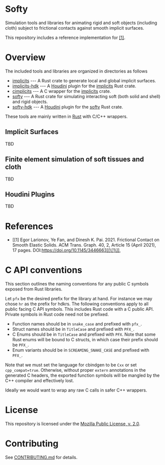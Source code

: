 # Softy

Simulation tools and libraries for animating rigid and soft objects (including cloth) subject to
frictional contacts against smooth implicit surfaces.

This repository includes a reference implementation for [\[1\]].

# Overview

The included tools and libraries are organized in directories as follows
 - [implicits](implicits)  --- A Rust crate to generate local and global implicit surfaces.
 - [implicits-hdk](implicits-hdk)  --- A [Houdini](https://sidefx.com/products/houdini) plugin for
   the [implicits](implicits) Rust crate.
 - [cimplicits](cimplicits) --- A C wrapper for the [implicits](implicits) crate.
 - [softy](softy)  --- A Rust crate for simulating interacting soft (both solid and shell) and rigid objects.
 - [softy-hdk](softy-hdk)  --- A [Houdini](https://sidefx.com/products/houdini) plugin for
   the [softy](softy) Rust crate.

These tools are mainly written in [Rust](https://www.rust-lang.org) with C/C++ wrappers.

## Implicit Surfaces

TBD

## Finite element simulation of soft tissues and cloth

TBD

## Houdini Plugins

TBD


# References

 - [\[1\] Egor Larionov, Ye Fan, and Dinesh K. Pai. 2021. Frictional Contact on Smooth Elastic Solids. ACM
   Trans. Graph. 40, 2, Article 15 (April 2021), 17 pages. DOI:https://doi.org/10.1145/3446663][\[1\]],


# C API conventions

This section outlines the naming conventions for any public C symbols exposed from Rust libraries.

Let `pfx` be the desired prefix for the library at hand. For instance we may chose `hr` as the
prefix for hdkrs. The following conventions apply to all public facing C API symbols. This includes
Rust code with a C public API. Private symbols in Rust code need not be prefixed.

 * Function names should be in `snake_case` and prefixed with `pfx_`.
 * Struct names should be in `TitleCase` and prefixed with `PFX_`.
 * C Enums should be in `TitleCase` and prefixed with `PFX`. Note that some Rust enums will be bound
   to C structs, in which case their prefix should be `PFX_`.
 * Enum variants should be in `SCREAMING_SNAKE_CASE` and prefixed with `PFX_`.

Note that we must set the language for cbindgen to be `Cxx` or set `cpp_compat=true`. Otherwise,
without proper `extern` annotations in the generated C headers, the exported function symbols will
be mangled by the C++ compiler and effectively lost.

Ideally we would want to wrap any raw C calls in safer C++ wrappers.

# License

This repository is licensed under the [Mozilla Public License, v. 2.0](https://mozilla.org/MPL/2.0/).

# Contributing

See [CONTRIBUTING.md](CONTRIBUTING.md) for details.

[\[1\]]: https://doi.org/10.1145/3446663
